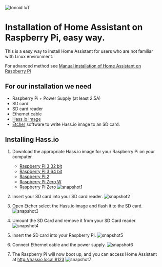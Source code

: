![Ionoid IoT](https://github.com/opendevices/iot.apps/blob/master/doc/img/IonoidIoTsmall.png)
# Installation of Home Assistant on Raspberry Pi, easy way.

This is a easy way to install Home Assistant for users who are not familiar with Linux environment.

For  advanced method  see [Manual installation of Home Assistant on Raspberry Pi](https://github.com/opendevices/iot.apps/blob/master/doc/od-iot-install-homeassistant.md) 

## For our installation we need

 - Raspberry Pi + Power Supply (at least 2.5A)
 - SD card
 - SD card reader 
 - Ethernet cable
 - [Hass.io image](https://github.com/home-assistant/hassos/releases/) 
 - [Etcher](https://etcher.io/) software to write Hass.io image to an SD card.

## Installing Hass.io

 1. Download the appropriate Hass.io image for your Raspberry Pi on your computer.
    - [Raspberry Pi 3 32 bit](https://github.com/home-assistant/hassos/releases/download/1.7/hassos_rpi3-1.7.img.gz)
    - [Raspberry Pi 3 64 bit](https://github.com/home-assistant/hassos/releases/download/1.7/hassos_rpi3-64-1.7.img.gz)
    - [Raspberry Pi 2](https://github.com/home-assistant/hassos/releases/download/1.7/hassos_rpi2-1.7.img.gz)
    - [Raspberry Pi Zero W](https://github.com/home-assistant/hassos/releases/download/1.7/hassos_rpi0-w-1.7.img.gz)
    - [Raspberry Pi Zero](https://github.com/home-assistant/hassos/releases/download/1.7/hassos_rpi-1.7.img.gz)
  ![snapshot1](https://github.com/opendevices/img/)
  
 2. Insert your SD card into your SD card reader.
 ![snapshot2](https://github.com/opendevices/img)

 3. Open Etcher select the Hass.io image and flash it to the SD card.
  ![snapshot3](https://github.com/opendevices)

 4. Umount the SD Card and remove it from your SD Card reader.
  ![snapshot4](https://github.com/opendevices/img)

 5. Insert the SD card into your Raspberry Pi.
  ![snapshot5](https://github.com/opendevices/img)

 6. Connect Ethernet cable and the power supply.
  ![snapshot6](https://github.com/opendevices/img)

 7. The Raspberry Pi will now boot up, and you can access Home Assistant at http://hassio.local:8123
  ![snapshot7](https://github.com/opendevices/img)

